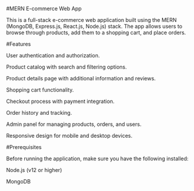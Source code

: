 #MERN E-commerce Web App

This is a full-stack e-commerce web application built using the MERN (MongoDB, Express.js, React.js, Node.js) stack. The app allows users to browse through products, add them to a shopping cart, and place orders.

#Features

User authentication and authorization.

Product catalog with search and filtering options.

Product details page with additional information and reviews.

Shopping cart functionality.

Checkout process with payment integration.

Order history and tracking.

Admin panel for managing products, orders, and users.

Responsive design for mobile and desktop devices.

#Prerequisites

Before running the application, make sure you have the following installed:

Node.js (v12 or higher)

MongoDB
